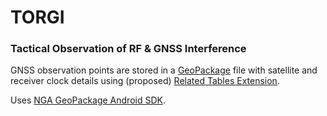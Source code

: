 # TORGI
### Tactical Observation of RF &amp; GNSS Interference

GNSS observation points are stored in a [GeoPackage](http://www.geopackage.org/) file with
satellite and receiver clock details using (proposed)
[Related Tables Extension](https://github.com/opengeospatial/geopackage-related-tables/wiki/Getting-Started).

Uses [NGA GeoPackage Android SDK](https://ngageoint.github.io/geopackage-android/).
